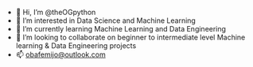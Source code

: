 - 👋 Hi, I’m @theOGpython
- 👀 I’m interested in Data Science and Machine Learning
- 🌱 I’m currently learning Machine Learning and Data Engineering
- 💞️ I’m looking to collaborate on beginner to intermediate level Machine learning & Data Engineering projects
- 📫 obafemijo@outlook.com

<!---
theOGpython/theOGpython is a ✨ special ✨ repository because its `README.md` (this file) appears on your GitHub profile.
You can click the Preview link to take a look at your changes.
--->
